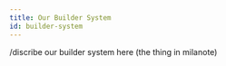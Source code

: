 ```yaml
---
title: Our Builder System
id: builder-system
---
```


/discribe our builder system here (the thing in milanote)